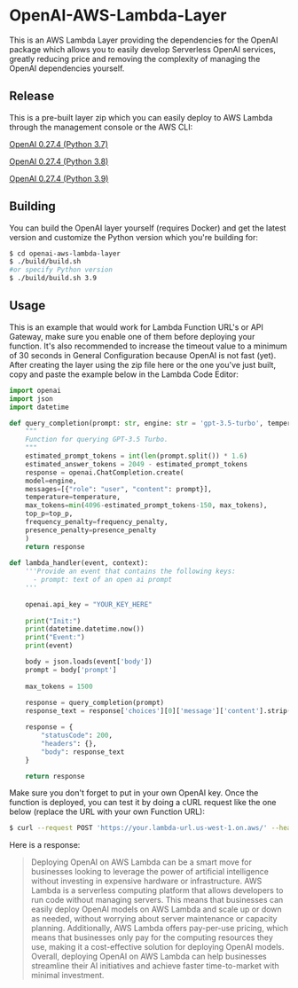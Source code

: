 # OpenAI-AWS-Lambda-Layer

This is an AWS Lambda Layer providing the dependencies for the OpenAI package which allows you to easily develop Serverless OpenAI services, greatly reducing price and removing the complexity of managing the OpenAI dependencies yourself.

## Release

This is a pre-built layer zip which you can easily deploy to AWS Lambda through the management console or the AWS CLI:

[OpenAI 0.27.4 (Python 3.7)](releases/openai-aws-lambda-layer-3.7.zip)

[OpenAI 0.27.4 (Python 3.8)](releases/openai-aws-lambda-layer-3.8.zip)

[OpenAI 0.27.4 (Python 3.9)](releases/openai-aws-lambda-layer-3.9.zip)

## Building

You can build the OpenAI layer yourself (requires Docker) and get the latest version and customize the Python version which you're building for:

```bash
$ cd openai-aws-lambda-layer
$ ./build/build.sh
#or specify Python version
$ ./build/build.sh 3.9
```

## Usage

This is an example that would work for Lambda Function URL's or API Gateway, make sure you enable one of them before deploying your function. It's also recommended to increase the timeout value to a minimum of 30 seconds in General Configuration because OpenAI is not fast (yet). After creating the layer using the zip file here or the one you've just built, copy and paste the example below in the Lambda Code Editor:

```py
import openai
import json
import datetime

def query_completion(prompt: str, engine: str = 'gpt-3.5-turbo', temperature: float = 0.2, max_tokens: int = 1500, top_p: int = 1, frequency_penalty: float = 0.2, presence_penalty: float = 0) -> object:
    """
    Function for querying GPT-3.5 Turbo.
    """
    estimated_prompt_tokens = int(len(prompt.split()) * 1.6)
    estimated_answer_tokens = 2049 - estimated_prompt_tokens
    response = openai.ChatCompletion.create(
    model=engine,
    messages=[{"role": "user", "content": prompt}],
    temperature=temperature,
    max_tokens=min(4096-estimated_prompt_tokens-150, max_tokens),
    top_p=top_p,
    frequency_penalty=frequency_penalty,
    presence_penalty=presence_penalty
    )
    return response
    
def lambda_handler(event, context):
    '''Provide an event that contains the following keys:
      - prompt: text of an open ai prompt
    '''
    
    openai.api_key = "YOUR_KEY_HERE"
    
    print("Init:")
    print(datetime.datetime.now())
    print("Event:")
    print(event)

    body = json.loads(event['body'])
    prompt = body['prompt']
        
    max_tokens = 1500
    
    response = query_completion(prompt)
    response_text = response['choices'][0]['message']['content'].strip()

    response = {
        "statusCode": 200,
        "headers": {},
        "body": response_text
    }

    return response
```

Make sure you don't forget to put in your own OpenAI key. Once the function is deployed, you can test it by doing a cURL request like the one below (replace the URL with your own Function URL):

```bash
$ curl --request POST 'https://your.lambda-url.us-west-1.on.aws/' --header 'Content-Type: application/json' --data-raw '{"prompt": "Generate a paragraph about if deploying OpenAI on AWS Lambda makes sense"}'
```

Here is a response:

> Deploying OpenAI on AWS Lambda can be a smart move for businesses looking to leverage the power of artificial intelligence without investing in expensive hardware or infrastructure. AWS Lambda is a serverless computing platform that allows developers to run code without managing servers. This means that businesses can easily deploy OpenAI models on AWS Lambda and scale up or down as needed, without worrying about server maintenance or capacity planning. Additionally, AWS Lambda offers pay-per-use pricing, which means that businesses only pay for the computing resources they use, making it a cost-effective solution for deploying OpenAI models. Overall, deploying OpenAI on AWS Lambda can help businesses streamline their AI initiatives and achieve faster time-to-market with minimal investment.